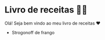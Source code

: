 # Livro de receitas :woman_cook:

Olá! Seja bem vindo ao meu livro de receitas :heart:

- Strogonoff de frango





